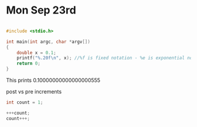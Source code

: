 # Mon Sep 23rd

```c

#include <stdio.h>

int main(int argc, char *argv[])
{
    double x = 0.1;
    printf("%.20f\n", x); //%f is fixed notation - %e is exponential notation
    return 0;
}

```

This prints 0.10000000000000000555

post vs pre increments

```c
int count = 1;

+++count;
count+++;
```

